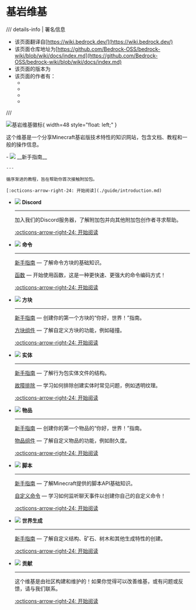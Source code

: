 # 基岩维基

/// details-info | 署名信息
- 该页面翻译自[https://wiki.bedrock.dev/](https://wiki.bedrock.dev/)
- 该页面仓库地址为[https://github.com/Bedrock-OSS/bedrock-wiki/blob/wiki/docs/index.md](https://github.com/Bedrock-OSS/bedrock-wiki/blob/wiki/docs/index.md)
- 该页面的版本为<!-- md:samp Bedrock-OSS/bedrock-wiki@50ab5fbaefe22b02bc74f469da41b208efae13f4 -->
- 该页面的作者有：
    - <!-- md:samp @SirLich -->
    - <!-- md:samp @solvedDev -->
    - <!-- md:samp @sermah -->
    - <!-- md:samp @QuazChick -->
///

![基岩维基徽标](./assets/images/homepage/wikilogo.png){ width=48 style="float: left;" }

这个维基是一个分享Minecraft基岩版技术特性的知识网站，包含文档、教程和一般的操作信息。

<div class="grid cards" markdown>
-   <span class="twemoji lg middle"><img src="./assets/images/homepage/crafting_table_0.png" width="24" height="24" style="width: var(--md-icon-size); height: auto;"></span> __新手指南__

    ---

    循序渐进的教程，旨在帮助你首次接触附加包。

    [:octicons-arrow-right-24: 开始阅读](./guide/introduction.md)

-   <span class="twemoji lg middle"><img src="./assets/images/homepage/discord.png" width="24" height="24" style="width: var(--md-icon-size); height: auto;"></span> __Discord__

    ---

    加入我们的Discord服务器，了解附加包并向其他附加包创作者寻求帮助。

    [:octicons-arrow-right-24: 开始阅读](./discord.md)

-   <span class="twemoji lg middle"><img src="./assets/images/homepage/commands.png" width="24" height="24" style="width: var(--md-icon-size); height: auto;"></span> __命令__

    ---
    
    [新手指南](./commands/intro-to-command-blocks.md) —
    了解命令方块的基础知识。
    
    [函数](./commands/mcfunctions.md) —
    开始使用函数，这是一种更快速、更强大的命令编码方式！

    [:octicons-arrow-right-24: 开始阅读](./commands/intro-to-command-blocks.md)

-   <span class="twemoji lg middle"><img src="./assets/images/homepage/diamond_ore_0.png" width="24" height="24" style="width: var(--md-icon-size); height: auto;"></span> __方块__

    ---

    [新手指南](./blocks/blocks-intro.md) —
    创建你的第一个方块的“你好，世界！”指南。
    
    [方块组件](./blocks/block-components.md) —
    了解自定义方块的功能，例如碰撞。

    [:octicons-arrow-right-24: 开始阅读](./blocks/blocks-intro.md)

-   <span class="twemoji lg middle"><img src="./assets/images/homepage/spawn_egg_30.png" width="24" height="24" style="width: var(--md-icon-size); height: auto;"></span> __实体__

    ---

    [新手指南](./entities/entity-intro-bp.md) —
    了解行为包实体文件的结构。
    
    [故障排除](./entities/troubleshooting-entities.md) —
    学习如何排除创建实体时常见问题，例如透明纹理。

    [:octicons-arrow-right-24: 开始阅读](./entities/entity-intro-bp.md)

-   <span class="twemoji lg middle"><img src="./assets/images/homepage/iron_pickaxe_0.png" width="24" height="24" style="width: var(--md-icon-size); height: auto;"></span> __物品__

    ---

    [新手指南](./items/items-intro.md) —
    创建你的第一个物品的“你好，世界！”指南。
    
    [物品组件](./items/item-components.md) —
    了解自定义物品的功能，例如耐久度。

    [:octicons-arrow-right-24: 开始阅读](./items/items-intro.md)

-   <span class="twemoji lg middle"><img src="./assets/images/homepage/scripting.png" width="24" height="24" style="width: var(--md-icon-size); height: auto;"></span> __脚本__

    ---

    [新手指南](./scripting/starting-scripts.md) —
    了解Minecraft提供的脚本API基础知识。
    
    [自定义命令](./scripting/custom-command.md) —
    学习如何监听聊天事件以创建你自己的自定义命令！

    [:octicons-arrow-right-24: 开始阅读](./scripting/starting-scripts.md)

-   <span class="twemoji lg middle"><img src="./assets/images/homepage/buildplate.png" width="24" height="24" style="width: var(--md-icon-size); height: auto;"></span> __世界生成__

    ---

    [新手指南](./world-generation/world-generation-intro.md) — 了解自定义结构、矿石、树木和其他生成特性的创建。

    [:octicons-arrow-right-24: 开始阅读](./world-generation/world-generation-intro.md)

-   <span class="twemoji lg middle"><img src="./assets/images/homepage/writable_book_0.png" width="24" height="24" style="width: var(--md-icon-size); height: auto;"></span> __贡献__

    ---

    这个维基是由社区构建和维护的！如果你觉得可以改善维基，或有问题或反馈，请与我们联系。

    [:octicons-arrow-right-24: 开始阅读](./contribute.md)

</div>